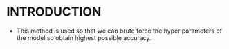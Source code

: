 # INTRODUCTION

- This method is used so that we can brute force the hyper parameters of the model
  so obtain highest possible accuracy.
